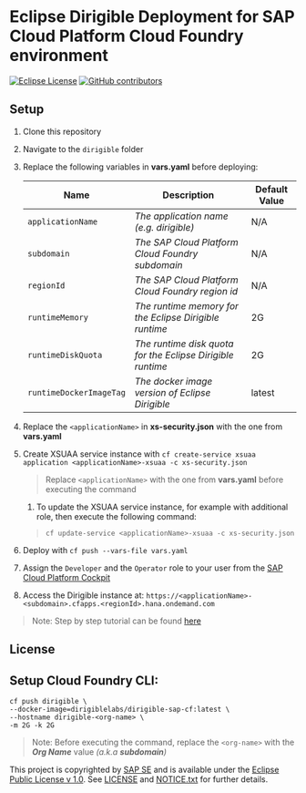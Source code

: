 # Eclipse Dirigible Deployment for SAP Cloud Platform Cloud Foundry environment

[![Eclipse License](http://img.shields.io/badge/license-Eclipse-brightgreen.svg)](LICENSE)
[![GitHub contributors](https://img.shields.io/github/contributors/dirigiblelabs/deployment-sap-cloud-foundry.svg)](https://github.com/dirigiblelabs/deployment-sap-cloud-foundry/graphs/contributors)

## Setup
1. Clone this repository
1. Navigate to the ``dirigible`` folder
1. Replace the following variables in **vars.yaml** before deploying:

    |           Name           |     Description                                                | Default Value |
    |--------------------------|----------------------------------------------------------------|---------------|
    | ``applicationName``      | *The application name (e.g. dirigible)*                        | N/A           |
    | ``subdomain``            | *The SAP Cloud Platform Cloud Foundry subdomain*               | N/A           |
    | ``regionId``             | *The SAP Cloud Platform Cloud Foundry region id*               | N/A           |
    | ``runtimeMemory``        | *The runtime memory for the Eclipse Dirigible runtime*         | 2G            |
    | ``runtimeDiskQuota``     | *The runtime disk quota for the Eclipse Dirigible runtime*     | 2G            |
    | ``runtimeDockerImageTag``| *The docker image version of Eclipse Dirigible*                | latest        |

1. Replace the ``<applicationName>`` in **xs-security.json** with the one from **vars.yaml**
1. Create XSUAA service instance with ``cf create-service xsuaa application <applicationName>-xsuaa -c xs-security.json``
    > Replace ``<applicationName>`` with the one from **vars.yaml** before executing the command
    1. To update the XSUAA service instance, for example with additional role, then execute the following command:
    > ``cf update-service <applicationName>-xsuaa -c xs-security.json``
1. Deploy with ``cf push --vars-file vars.yaml``
1. Assign the ``Developer`` and the ``Operator`` role to your user from the [SAP Cloud Platform Cockpit](https://account.hana.ondemand.com/)
1. Access the Dirigible instance at: ``https://<applicationName>-<subdomain>.cfapps.<regionId>.hana.ondemand.com``

> Note: Step by step tutorial can be found [here](https://blogs.sap.com/2020/03/15/how-to-deploy-eclipse-dirigible-in-the-sap-cloud-platform-cloud-foundry-environment/)
## License

## Setup Cloud Foundry CLI:
```
cf push dirigible \
--docker-image=dirigiblelabs/dirigible-sap-cf:latest \
--hostname dirigible-<org-name> \
-m 2G -k 2G
```

> Note: Before executing the command, replace the `<org-name>` with the **_Org Name_** value _(a.k.a **subdomain**)_

This project is copyrighted by [SAP SE](http://www.sap.com/) and is available under the [Eclipse Public License v 1.0](https://www.eclipse.org/legal/epl-v10.html). See [LICENSE](LICENSE) and [NOTICE.txt](NOTICE.txt) for further details.

